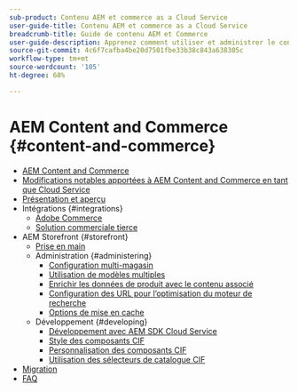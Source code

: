 ```yaml
---
sub-product: Contenu AEM et commerce as a Cloud Service
user-guide-title: Contenu AEM et commerce as a Cloud Service
breadcrumb-title: Guide de contenu AEM et Commerce
user-guide-description: Apprenez comment utiliser et administrer le contenu Experience Manager et Commerce as a Cloud Service.
source-git-commit: 4c6f7cafba4be20d7501fbe33b38c843a638305c
workflow-type: tm+mt
source-wordcount: '105'
ht-degree: 68%

---
```



#  AEM Content and Commerce {#content-and-commerce}

+ [ AEM Content and Commerce](/help/commerce-cloud/home.md)
+ [Modifications notables apportées à AEM Content and Commerce en tant que Cloud Service](changes.md)
+ [Présentation et aperçu](introduction.md)
+ Intégrations {#integrations}
   + [Adobe Commerce](integrating/magento.md)
   + [Solution commerciale tierce](integrating/third-party.md)
+ AEM Storefront {#storefront}
   + [Prise en main](getting-started.md)
   + Administration {#administering}
      + [Configuration multi-magasin](configuring/multi-store-setup.md)
      + [Utilisation de modèles multiples](configuring/multi-template-usage.md)
      + [Enrichir les données de produit avec le contenu associé](configuring/enrich-product-associated-content.md)
      + [Configuration des URL pour l’optimisation du moteur de recherche](configuring/advanced-url-configuration.md)
      + [Options de mise en cache](configuring/caching.md)
   + Développement {#developing}
      + [Développement avec AEM SDK Cloud Service](develop.md)
      + [Style des composants CIF](customizing/style-cif-component.md)
      + [Personnalisation des composants CIF](customizing/customize-cif-components.md)
      + [Utilisation des sélecteurs de catalogue CIF](customizing/use-cif-pickers.md)
+ [Migration](migration.md)
+ [FAQ](faq.md)
